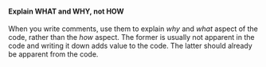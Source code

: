 <link rel="stylesheet" href="{{baseUrl}}/css/textbook.css">

<div class="website-content">

<div id="title">

#### Explain WHAT and WHY, not HOW

</div>

<div id="body">

When you write comments, use them to explain _why_ and _what_ aspect of the code, rather than the _how_ aspect. The former is usually not apparent in the code and writing it down adds value to the code. The latter should already be apparent from the code.

</div>

</div>
